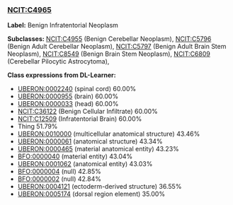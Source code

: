 
### [NCIT:C4965](http://purl.obolibrary.org/obo/NCIT_C4965)
**Label:** Benign Infratentorial Neoplasm

**Subclasses:** [NCIT:C4955](http://purl.obolibrary.org/obo/NCIT_C4955) (Benign Cerebellar Neoplasm), [NCIT:C5796](http://purl.obolibrary.org/obo/NCIT_C5796) (Benign Adult Cerebellar Neoplasm), [NCIT:C5797](http://purl.obolibrary.org/obo/NCIT_C5797) (Benign Adult Brain Stem Neoplasm), [NCIT:C8549](http://purl.obolibrary.org/obo/NCIT_C8549) (Benign Brain Stem Neoplasm), [NCIT:C6809](http://purl.obolibrary.org/obo/NCIT_C6809) (Cerebellar Pilocytic Astrocytoma), 

**Class expressions from DL-Learner:**

- [UBERON:0002240](http://purl.obolibrary.org/obo/UBERON_0002240) (spinal cord) 60.00%
- [UBERON:0000955](http://purl.obolibrary.org/obo/UBERON_0000955) (brain) 60.00%
- [UBERON:0000033](http://purl.obolibrary.org/obo/UBERON_0000033) (head) 60.00%
- [NCIT:C36122](http://purl.obolibrary.org/obo/NCIT_C36122) (Benign Cellular Infiltrate) 60.00%
- [NCIT:C12509](http://purl.obolibrary.org/obo/NCIT_C12509) (Infratentorial Brain) 60.00%
- Thing 51.79%
- [UBERON:0010000](http://purl.obolibrary.org/obo/UBERON_0010000) (multicellular anatomical structure) 43.46%
- [UBERON:0000061](http://purl.obolibrary.org/obo/UBERON_0000061) (anatomical structure) 43.34%
- [UBERON:0000465](http://purl.obolibrary.org/obo/UBERON_0000465) (material anatomical entity) 43.23%
- [BFO:0000040](http://purl.obolibrary.org/obo/BFO_0000040) (material entity) 43.04%
- [UBERON:0001062](http://purl.obolibrary.org/obo/UBERON_0001062) (anatomical entity) 43.03%
- [BFO:0000004](http://purl.obolibrary.org/obo/BFO_0000004) (null) 42.85%
- [BFO:0000002](http://purl.obolibrary.org/obo/BFO_0000002) (null) 42.84%
- [UBERON:0004121](http://purl.obolibrary.org/obo/UBERON_0004121) (ectoderm-derived structure) 36.55%
- [UBERON:0005174](http://purl.obolibrary.org/obo/UBERON_0005174) (dorsal region element) 35.00%


